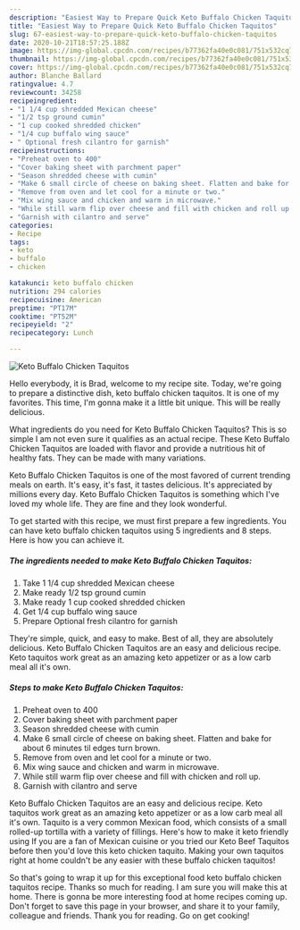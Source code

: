 ```yaml
---
description: "Easiest Way to Prepare Quick Keto Buffalo Chicken Taquitos"
title: "Easiest Way to Prepare Quick Keto Buffalo Chicken Taquitos"
slug: 67-easiest-way-to-prepare-quick-keto-buffalo-chicken-taquitos
date: 2020-10-21T18:57:25.188Z
image: https://img-global.cpcdn.com/recipes/b77362fa40e0c081/751x532cq70/keto-buffalo-chicken-taquitos-recipe-main-photo.jpg
thumbnail: https://img-global.cpcdn.com/recipes/b77362fa40e0c081/751x532cq70/keto-buffalo-chicken-taquitos-recipe-main-photo.jpg
cover: https://img-global.cpcdn.com/recipes/b77362fa40e0c081/751x532cq70/keto-buffalo-chicken-taquitos-recipe-main-photo.jpg
author: Blanche Ballard
ratingvalue: 4.7
reviewcount: 34258
recipeingredient:
- "1 1/4 cup shredded Mexican cheese"
- "1/2 tsp ground cumin"
- "1 cup cooked shredded chicken"
- "1/4 cup buffalo wing sauce"
- " Optional fresh cilantro for garnish"
recipeinstructions:
- "Preheat oven to 400"
- "Cover baking sheet with parchment paper"
- "Season shredded cheese with cumin"
- "Make 6 small circle of cheese on baking sheet. Flatten and bake for about 6 minutes til edges turn brown."
- "Remove from oven and let cool for a minute or two."
- "Mix wing sauce and chicken and warm in microwave."
- "While still warm flip over cheese and fill with chicken and roll up."
- "Garnish with cilantro and serve"
categories:
- Recipe
tags:
- keto
- buffalo
- chicken

katakunci: keto buffalo chicken 
nutrition: 294 calories
recipecuisine: American
preptime: "PT17M"
cooktime: "PT52M"
recipeyield: "2"
recipecategory: Lunch

---
```



![Keto Buffalo Chicken Taquitos](https://img-global.cpcdn.com/recipes/b77362fa40e0c081/751x532cq70/keto-buffalo-chicken-taquitos-recipe-main-photo.jpg)

Hello everybody, it is Brad, welcome to my recipe site. Today, we're going to prepare a distinctive dish, keto buffalo chicken taquitos. It is one of my favorites. This time, I'm gonna make it a little bit unique. This will be really delicious.

What ingredients do you need for Keto Buffalo Chicken Taquitos? This is so simple I am not even sure it qualifies as an actual recipe. These Keto Buffalo Chicken Taquitos are loaded with flavor and provide a nutritious hit of healthy fats. They can be made with many variations.

Keto Buffalo Chicken Taquitos is one of the most favored of current trending meals on earth. It's easy, it's fast, it tastes delicious. It's appreciated by millions every day. Keto Buffalo Chicken Taquitos is something which I've loved my whole life. They are fine and they look wonderful.


To get started with this recipe, we must first prepare a few ingredients. You can have keto buffalo chicken taquitos using 5 ingredients and 8 steps. Here is how you can achieve it.

<!--inarticleads1-->

##### The ingredients needed to make Keto Buffalo Chicken Taquitos:

1. Take 1 1/4 cup shredded Mexican cheese
1. Make ready 1/2 tsp ground cumin
1. Make ready 1 cup cooked shredded chicken
1. Get 1/4 cup buffalo wing sauce
1. Prepare  Optional fresh cilantro for garnish


They&#39;re simple, quick, and easy to make. Best of all, they are absolutely delicious. Keto Buffalo Chicken Taquitos are an easy and delicious recipe. Keto taquitos work great as an amazing keto appetizer or as a low carb meal all it&#39;s own. 

<!--inarticleads2-->

##### Steps to make Keto Buffalo Chicken Taquitos:

1. Preheat oven to 400
1. Cover baking sheet with parchment paper
1. Season shredded cheese with cumin
1. Make 6 small circle of cheese on baking sheet. Flatten and bake for about 6 minutes til edges turn brown.
1. Remove from oven and let cool for a minute or two.
1. Mix wing sauce and chicken and warm in microwave.
1. While still warm flip over cheese and fill with chicken and roll up.
1. Garnish with cilantro and serve


Keto Buffalo Chicken Taquitos are an easy and delicious recipe. Keto taquitos work great as an amazing keto appetizer or as a low carb meal all it&#39;s own. Taquito is a very common Mexican food, which consists of a small rolled-up tortilla with a variety of fillings. Here&#39;s how to make it keto friendly using If you are a fan of Mexican cuisine or you tried our Keto Beef Taquitos before then you&#39;d love this keto chicken taquito. Making your own taquitos right at home couldn&#39;t be any easier with these buffalo chicken taquitos! 

So that's going to wrap it up for this exceptional food keto buffalo chicken taquitos recipe. Thanks so much for reading. I am sure you will make this at home. There is gonna be more interesting food at home recipes coming up. Don't forget to save this page in your browser, and share it to your family, colleague and friends. Thank you for reading. Go on get cooking!
